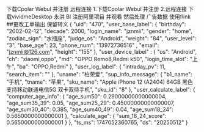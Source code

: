 下载Cpolar Webul 并注册 远程连接
1.下载Cpolar Webul 并注册
2.远程连接
下载vividmeDesktop 永洪 BI
注册阿里项目 并观看 然后处理 广告数据 使用flink
##更改工单输出
保留转义
{
"uid": "470",
"user_base_label": {
"birthday": "2002-02-12",
"decade": 2000,
"login_name": "jznmii",
"gender": "home",
"zodiac_sign": "水瓶座",
"judge_os": "Android",
"weight": "84",
"user_level": "3",
"base_age": 23,
"phone_num": "13972736516"
,
"email": "jznmii@126.com",
"height": "155"
},
"user_device_label"
: {
"os": "Android",
"ch": "xiaomi,oppo",
"md": "OPPO Remo8,Redmi k50",
"login_time_slot": "上午",
"ba": "OPPO,Redmi"
},
"user_log_label": {
"intraday_pv": 11,
"search_item": ""
},
"uname": "柏荣爱",
"sup_info_message": {
"b1_name": "手机",
"tname": "苹果",
"sku_name": "Apple iPhone 12 (A2404) 64GB 黑色 支持移动联通电信5G 双卡双待手机",
"sku_id": "8"
},
"user_calculate_label": {
"computer_age_info": {
"age_sum50": 0.29000000000000004,
"age_sum35_39": 0.05,
"age_sum25_29": 0.45000000000000007,
"age_sum30_40": 0.385,
"age_sum40_49": 0.04,
"age_sum18_24": 0.5650000000000001
},
"calculate_age": {
"sum_18_24_score": 0.5650000000000001
}
},
"ts_ms": 1747052360765,
"ds": "20250512"
}